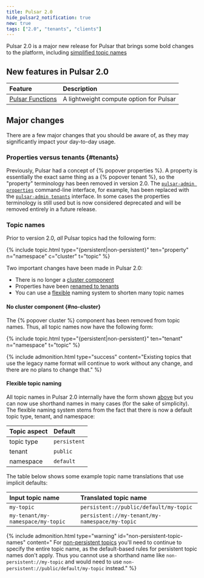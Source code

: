 ```yaml
---
title: Pulsar 2.0
hide_pulsar2_notification: true
new: true
tags: ["2.0", "tenants", "clients"]
---
```


Pulsar 2.0 is a major new release for Pulsar that brings some bold changes to the platform, including [simplified topic names](#topic-names)

## New features in Pulsar 2.0

Feature | Description
:-------|:-----------
[Pulsar Functions](../../functions/overview) | A lightweight compute option for Pulsar

## Major changes

There are a few major changes that you should be aware of, as they may significantly impact your day-to-day usage.

### Properties versus tenants {#tenants}

Previously, Pulsar had a concept of {% popover properties %}. A property is essentially the exact same thing as a {% popover tenant %}, so the "property" terminology has been removed in version 2.0. The [`pulsar-admin properties`](../../CliTools#pulsar-admin) command-line interface, for example, has been replaced with the [`pulsar-admin tenants`](../../CliTools#pulsar-admin-tenants) interface. In some cases the properties terminology is still used but is now considered deprecated and will be removed entirely in a future release.

### Topic names

Prior to version 2.0, *all* Pulsar topics had the following form:

{% include topic.html type="{persistent|non-persistent}" ten="property" n="namespace" c="cluster" t="topic" %}

Two important changes have been made in Pulsar 2.0:

* There is no longer a [cluster component](#no-cluster)
* Properties have been [renamed to tenants](#tenants)
* You can use a [flexible](#flexible-topic-naming) naming system to shorten many topic names

#### No cluster component {#no-cluster}

The {% popover cluster %} component has been removed from topic names. Thus, all topic names now have the following form:

{% include topic.html type="{persistent|non-persistent}" ten="tenant" n="namespace" t="topic" %}

{% include admonition.html type="success" content="Existing topics that use the legacy name format will continue to work without any change, and there are no plans to change that." %}

#### Flexible topic naming

All topic names in Pulsar 2.0 internally have the form shown [above](#no-cluster-component) but you can now use shorthand names in many cases (for the sake of simplicity). The flexible naming system stems from the fact that there is now a default topic type, tenant, and namespace:

Topic aspect | Default
:------------|:-------
topic type | `persistent`
tenant | `public`
namespace | `default`

The table below shows some example topic name translations that use implicit defaults:

Input topic name | Translated topic name
:----------------|:---------------------
`my-topic` | `persistent://public/default/my-topic`
`my-tenant/my-namespace/my-topic` | `persistent://my-tenant/my-namespace/my-topic`

{% include admonition.html type="warning" id="non-persistent-topic-names" content="
For [non-persistent topics](../ConceptsAndArchitecture#non-persistent-topics) you'll need to continue to specify the entire topic name, as the default-based rules for persistent topic names don't apply. Thus you cannot use a shorthand name like `non-persistent://my-topic` and would need to use `non-persistent://public/default/my-topic` instead." %}